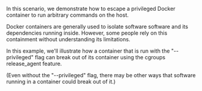 In this scenario, we demonstrate how to escape a privileged Docker
container to run arbitrary commands on the host.

Docker containers are generally used to isolate software software and its
dependencies running inside.  However, some people rely on this containment
without understanding its limitations.

In this example, we'll illustrate how a container that is run with the
"--privileged" flag can break out of its container using the cgroups
release_agent feature.

(Even without the "--privileged" flag, there may be other ways that
software running in a container could break out of it.)
